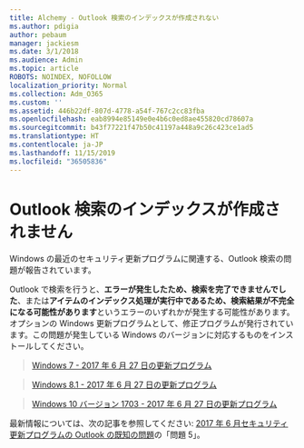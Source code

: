 ```yaml
---
title: Alchemy - Outlook 検索のインデックスが作成されない
ms.author: pdigia
author: pebaum
manager: jackiesm
ms.date: 3/1/2018
ms.audience: Admin
ms.topic: article
ROBOTS: NOINDEX, NOFOLLOW
localization_priority: Normal
ms.collection: Adm_O365
ms.custom: ''
ms.assetid: 446b22df-807d-4778-a54f-767c2cc83fba
ms.openlocfilehash: eab8994e85149e0e4b6c0ed8ae455820cd78607a
ms.sourcegitcommit: b43f77221f47b50c41197a448a9c26c423ce1ad5
ms.translationtype: HT
ms.contentlocale: ja-JP
ms.lasthandoff: 11/15/2019
ms.locfileid: "36505836"
---
```

# <a name="outlook-search-not-indexing"></a>Outlook 検索のインデックスが作成されません

Windows の最近のセキュリティ更新プログラムに関連する、Outlook 検索の問題が報告されています。
  
Outlook で検索を行うと、**エラーが発生したため、検索を完了できませんでした**、または**アイテムのインデックス処理が実行中であるため、検索結果が不完全になる可能性があります**というエラーのいずれかが発生する可能性があります。オプションの Windows 更新プログラムとして、修正プログラムが発行されています。この問題が発生している Windows のバージョンに対応するものをインストールしてください。 
  
> [Windows 7 - 2017 年 6 月 27 日の更新プログラム](https://support.microsoft.com/kb/4022168.aspx)
    
> [Windows 8.1 - 2017 年 6 月 27 日の更新プログラム](https://support.microsoft.com/kb/4022720.aspx)
    
> [Windows 10 バージョン 1703 - 2017 年 6 月 27 日の更新プログラム](https://support.microsoft.com/kb/4022716.aspx)
    
最新情報については、次の記事を参照してください: [2017 年 6 月セキュリティ更新プログラムの Outlook の既知の問題](https://support.office.com/article/Outlook-known-issues-in-the-June-2017-security-updates-3F6DBFFD-8505-492D-B19F-B3B89369ED9B.aspx)の「問題 5」。 
  

